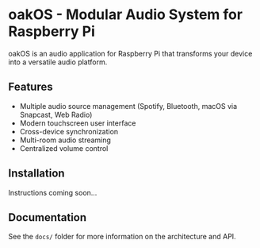 # oakOS - Modular Audio System for Raspberry Pi

oakOS is an audio application for Raspberry Pi that transforms your device into a versatile audio platform.

## Features

- Multiple audio source management (Spotify, Bluetooth, macOS via Snapcast, Web Radio)
- Modern touchscreen user interface
- Cross-device synchronization
- Multi-room audio streaming
- Centralized volume control

## Installation

Instructions coming soon...

## Documentation

See the `docs/` folder for more information on the architecture and API.
